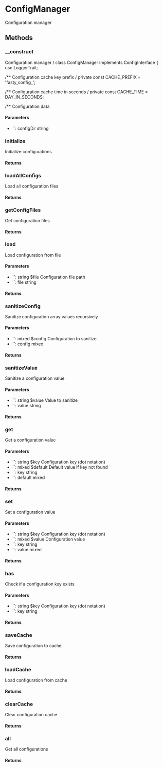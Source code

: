 # ConfigManager

<!-- @doc-source: ConfigManager -->
Configuration manager

## Methods

### __construct
<!-- @doc-source: ConfigManager.__construct -->
Configuration manager
/
class ConfigManager implements ConfigInterface
{
use LoggerTrait;

/**
Configuration cache key prefix
/
private const CACHE_PREFIX = 'fasty_config_';

/**
Configuration cache time in seconds
/
private const CACHE_TIME = DAY_IN_SECONDS;

/**
Configuration data

#### Parameters

- ``: configDir string

### initialize
<!-- @doc-source: ConfigManager.initialize -->
Initialize configurations

#### Returns



### loadAllConfigs
<!-- @doc-source: ConfigManager.loadAllConfigs -->
Load all configuration files

#### Returns



### getConfigFiles
<!-- @doc-source: ConfigManager.getConfigFiles -->
Get configuration files

#### Returns



### load
<!-- @doc-source: ConfigManager.load -->
Load configuration from file

#### Parameters

- ``: string $file Configuration file path
- ``: file string

#### Returns



### sanitizeConfig
<!-- @doc-source: ConfigManager.sanitizeConfig -->
Sanitize configuration array values recursively

#### Parameters

- ``: mixed $config Configuration to sanitize
- ``: config mixed

#### Returns



### sanitizeValue
<!-- @doc-source: ConfigManager.sanitizeValue -->
Sanitize a configuration value

#### Parameters

- ``: string $value Value to sanitize
- ``: value string

#### Returns



### get
<!-- @doc-source: ConfigManager.get -->
Get a configuration value

#### Parameters

- ``: string $key Configuration key (dot notation)
- ``: mixed $default Default value if key not found
- ``: key string
- ``: default mixed

#### Returns



### set
<!-- @doc-source: ConfigManager.set -->
Set a configuration value

#### Parameters

- ``: string $key Configuration key (dot notation)
- ``: mixed $value Configuration value
- ``: key string
- ``: value mixed

#### Returns



### has
<!-- @doc-source: ConfigManager.has -->
Check if a configuration key exists

#### Parameters

- ``: string $key Configuration key (dot notation)
- ``: key string

#### Returns



### saveCache
<!-- @doc-source: ConfigManager.saveCache -->
Save configuration to cache

#### Returns



### loadCache
<!-- @doc-source: ConfigManager.loadCache -->
Load configuration from cache

#### Returns



### clearCache
<!-- @doc-source: ConfigManager.clearCache -->
Clear configuration cache

#### Returns



### all
<!-- @doc-source: ConfigManager.all -->
Get all configurations

#### Returns



